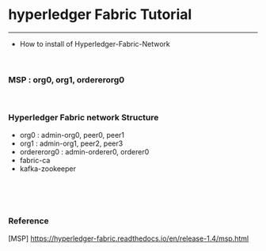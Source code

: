 # hyperledger Fabric Tutorial
-----------------------------------------------
- How to install of Hyperledger-Fabric-Network 
<br>

### MSP : org0, org1, ordererorg0
<br>

### Hyperledger Fabric network Structure
- org0 : admin-org0, peer0, peer1
- org1 : admin-org1, peer2, peer3
- ordererorg0 : admin-orderer0, orderer0
- fabric-ca
- kafka-zookeeper
<br>
<br>
<br>

### Reference
[MSP] https://hyperledger-fabric.readthedocs.io/en/release-1.4/msp.html



